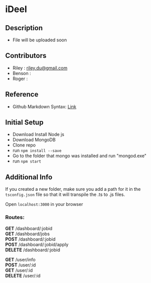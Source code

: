 # iDeel

## Description
- File will be uploaded soon

## Contributors
- Riley : riley.du@gmail.com 
- Benson : 
- Roger :

## Reference
* Github Markdown Syntax: [Link](https://drive.google.com/drive/folders/0BxoXWWKb_tfoYXZ4cUVBVkJJNTQ)

## Initial Setup
- Download Install Node js
- Download MongoDB
- Clone repo
- run `npm install --save`
- Go to the folder that mongo was installed and run "mongod.exe"
- run `npm start`

## Additional Info
If you created a new folder, make sure you add a path for it in the `tsconfig.json` file so that it will transpile the .ts to .js files.


Open `localhost:3000` in your browser


### Routes:
**GET**     /dashboard/:jobid <br>
**GET**     /dashboard/jobs  <br>
**POST**    /dashboard/:jobid <br>
**POST**    /dashboard/:jobid/apply <br>
**DELETE**  /dashboard/:jobid <br>

**GET**     /user/info <br>
**POST**    /user/:id <br>
**GET**     /user/:id <br>
**DELETE**  /user/:id <br>